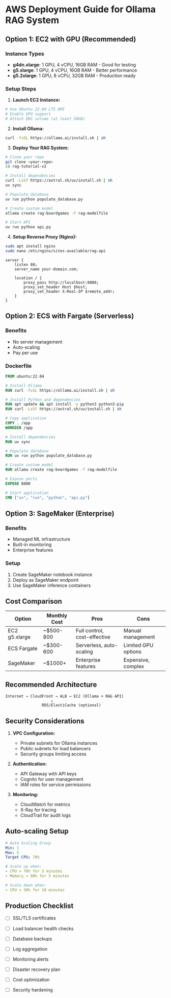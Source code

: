 # AWS Deployment Guide for Ollama RAG System

## Option 1: EC2 with GPU (Recommended)

### Instance Types

- **g4dn.xlarge**: 1 GPU, 4 vCPU, 16GB RAM - Good for testing
- **g5.xlarge**: 1 GPU, 4 vCPU, 16GB RAM - Better performance
- **g5.2xlarge**: 1 GPU, 8 vCPU, 32GB RAM - Production ready

### Setup Steps

1. **Launch EC2 Instance:**

```bash
# Use Ubuntu 22.04 LTS AMI
# Enable GPU support
# Attach EBS volume (at least 50GB)
```

2. **Install Ollama:**

```bash
curl -fsSL https://ollama.ai/install.sh | sh
```

3. **Deploy Your RAG System:**

```bash
# Clone your repo
git clone <your-repo>
cd rag-tutorial-v2

# Install dependencies
curl -LsSf https://astral.sh/uv/install.sh | sh
uv sync

# Populate database
uv run python populate_database.py

# Create custom model
ollama create rag-boardgames -f rag-modelfile

# Start API
uv run python api.py
```

4. **Setup Reverse Proxy (Nginx):**

```bash
sudo apt install nginx
sudo nano /etc/nginx/sites-available/rag-api
```

```nginx
server {
    listen 80;
    server_name your-domain.com;

    location / {
        proxy_pass http://localhost:8000;
        proxy_set_header Host $host;
        proxy_set_header X-Real-IP $remote_addr;
    }
}
```

## Option 2: ECS with Fargate (Serverless)

### Benefits

- No server management
- Auto-scaling
- Pay per use

### Dockerfile

```dockerfile
FROM ubuntu:22.04

# Install Ollama
RUN curl -fsSL https://ollama.ai/install.sh | sh

# Install Python and dependencies
RUN apt update && apt install -y python3 python3-pip
RUN curl -LsSf https://astral.sh/uv/install.sh | sh

# Copy application
COPY . /app
WORKDIR /app

# Install dependencies
RUN uv sync

# Populate database
RUN uv run python populate_database.py

# Create custom model
RUN ollama create rag-boardgames -f rag-modelfile

# Expose ports
EXPOSE 8000

# Start application
CMD ["uv", "run", "python", "api.py"]
```

## Option 3: SageMaker (Enterprise)

### Benefits

- Managed ML infrastructure
- Built-in monitoring
- Enterprise features

### Setup

1. Create SageMaker notebook instance
2. Deploy as SageMaker endpoint
3. Use SageMaker inference containers

## Cost Comparison

| Option | Monthly Cost | Pros | Cons |
|--------|-------------|------|------|
| EC2 g5.xlarge | ~$500-800 | Full control, cost-effective | Manual management |
| ECS Fargate | ~$300-600 | Serverless, auto-scaling | Limited GPU options |
| SageMaker | ~$1000+ | Enterprise features | Expensive, complex |

## Recommended Architecture

```
Internet → CloudFront → ALB → EC2 (Ollama + RAG API)
                    ↓
                RDS/ElastiCache (optional)
```

## Security Considerations

1. **VPC Configuration:**
   - Private subnets for Ollama instances
   - Public subnets for load balancers
   - Security groups limiting access

2. **Authentication:**
   - API Gateway with API keys
   - Cognito for user management
   - IAM roles for service permissions

3. **Monitoring:**
   - CloudWatch for metrics
   - X-Ray for tracing
   - CloudTrail for audit logs

## Auto-scaling Setup

```yaml
# Auto Scaling Group
Min: 1
Max: 5
Target CPU: 70%

# Scale up when:
- CPU > 70% for 5 minutes
- Memory > 80% for 5 minutes

# Scale down when:
- CPU < 30% for 10 minutes
```

## Production Checklist

- [ ] SSL/TLS certificates
- [ ] Load balancer health checks
- [ ] Database backups
- [ ] Log aggregation
- [ ] Monitoring alerts
- [ ] Disaster recovery plan
- [ ] Cost optimization
- [ ] Security hardening


